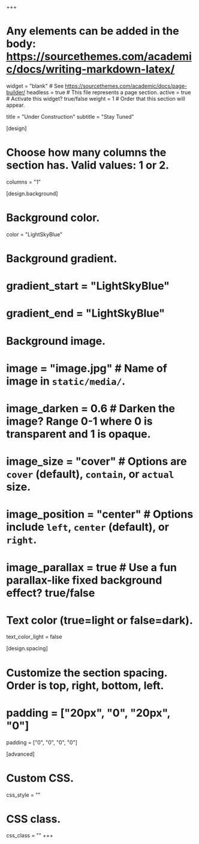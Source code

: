 +++
# Any elements can be added in the body: https://sourcethemes.com/academic/docs/writing-markdown-latex/

widget = "blank"  # See https://sourcethemes.com/academic/docs/page-builder/
headless = true  # This file represents a page section.
active = true  # Activate this widget? true/false
weight = 1  # Order that this section will appear.

title = "Under Construction"
subtitle = "Stay Tuned"

[design]
  # Choose how many columns the section has. Valid values: 1 or 2.
  columns = "1"

[design.background]
  # Background color.
  color = "LightSkyBlue"
  
  # Background gradient.
  # gradient_start = "LightSkyBlue"
  # gradient_end = "LightSkyBlue"
  
  # Background image.
  # image = "image.jpg"  # Name of image in `static/media/`.
  # image_darken = 0.6  # Darken the image? Range 0-1 where 0 is transparent and 1 is opaque.
  # image_size = "cover"  #  Options are `cover` (default), `contain`, or `actual` size.
  # image_position = "center"  # Options include `left`, `center` (default), or `right`.
  # image_parallax = true  # Use a fun parallax-like fixed background effect? true/false
  
  # Text color (true=light or false=dark).
  text_color_light = false 

[design.spacing]
  # Customize the section spacing. Order is top, right, bottom, left.
  # padding = ["20px", "0", "20px", "0"]
  padding = ["0", "0", "0", "0"]

[advanced]
 # Custom CSS. 
 css_style = ""
 
 # CSS class.
 css_class = ""
+++

